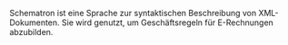 Schematron ist eine Sprache zur syntaktischen Beschreibung von XML-Dokumenten. Sie wird genutzt, um Geschäftsregeln für E-Rechnungen abzubilden.